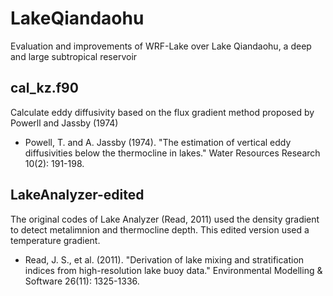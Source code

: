 # LakeQiandaohu
Evaluation and improvements of WRF-Lake over Lake Qiandaohu, a deep and large subtropical reservoir
## cal_kz.f90
Calculate eddy diffusivity based on the flux gradient method proposed by Powerll and Jassby (1974)
- Powell, T. and A. Jassby (1974). "The estimation of vertical eddy diffusivities below the thermocline in lakes." Water Resources Research 10(2): 191-198.
## LakeAnalyzer-edited
The original codes of Lake Analyzer (Read, 2011) used the density gradient to detect metalimnion and thermocline depth. This edited version used a temperature gradient.
- Read, J. S., et al. (2011). "Derivation of lake mixing and stratification indices from high-resolution lake buoy data." Environmental Modelling & Software 26(11): 1325-1336.

